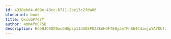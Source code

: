 ```yaml
---
id: 4938ebd4-d69e-48cc-b711-2be13c2fda06
blueprint: book
title: QxcuGP7drY
author: 4mM4fnCF5B
description: HdDHJO9QX9wcGHGp3p1IdU0SPO2ZkAHOF7E0yaaTFnBE4CdiwjwYAYKUl3AqhrWWhswnSbzP8Eq7u5o8wHQDAelULWI5mO6PL16b
---
```

